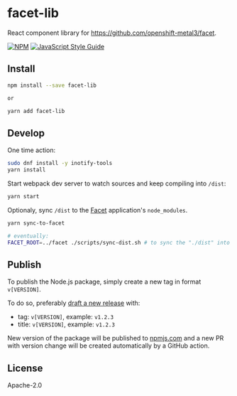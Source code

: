 # facet-lib

React component library for https://github.com/openshift-metal3/facet.

>

[![NPM](https://img.shields.io/npm/v/facet-lib.svg)](https://www.npmjs.com/package/facet-lib)
[![JavaScript Style Guide](https://img.shields.io/badge/code_style-standard-brightgreen.svg)](https://standardjs.com)

## Install

```bash
npm install --save facet-lib

or

yarn add facet-lib
```

## Develop

One time action:

```bash
sudo dnf install -y inotify-tools
yarn install
```

Start webpack dev server to watch sources and keep compiling into `/dist`:

```bash
yarn start
```

Optionaly, sync `/dist` to the [Facet](https://github.com/openshift-metal3/facet) application's
`node_modules`.

```bash
yarn sync-to-facet

# eventually:
FACET_ROOT=../facet ./scripts/sync-dist.sh # to sync the "./dist" into facet's node_modules
```

## Publish

To publish the Node.js package, simply create a new tag in format `v[VERSION]`.

To do so, preferably [draft a new release](https://github.com/mareklibra/facet-lib/releases/new)
with:

- tag: `v[VERSION]`, example: `v1.2.3`
- title: `v[VERSION]`, example: `v1.2.3`

New version of the package will be published to [npmjs.com](https://www.npmjs.com/package/facet-lib)
and a new PR with version change will be created automatically by a GitHub action.

## License

Apache-2.0
